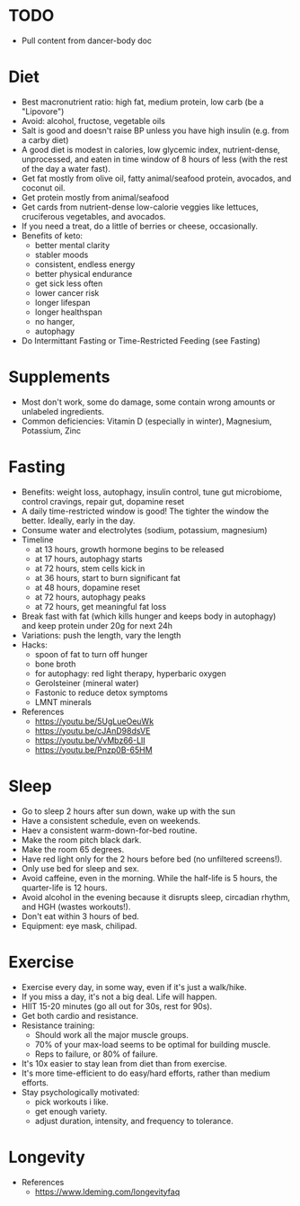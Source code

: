 
# TODO
- Pull content from dancer-body doc


# Diet
- Best macronutrient ratio: high fat, medium protein, low carb (be a "Lipovore")
- Avoid: alcohol, fructose, vegetable oils
- Salt is good and doesn't raise BP unless you have high insulin (e.g. from a carby diet)
- A good diet is modest in calories, low glycemic index, nutrient-dense, unprocessed, and eaten in time window of 8 hours of less (with the rest of the day a water fast).
- Get fat mostly from olive oil, fatty animal/seafood protein, avocados, and coconut oil.
- Get protein mostly from animal/seafood
- Get cards from nutrient-dense low-calorie veggies like lettuces, cruciferous vegetables, and avocados.
- If you need a treat, do a little of berries or cheese, occasionally.
- Benefits of keto:
  - better mental clarity
  - stabler moods
  - consistent, endless energy
  - better physical endurance
  - get sick less often
  - lower cancer risk
  - longer lifespan
  - longer healthspan
  - no hanger,
  - autophagy
- Do Intermittant Fasting or Time-Restricted Feeding (see Fasting)


# Supplements
- Most don't work, some do damage, some contain wrong amounts or unlabeled ingredients.
- Common deficiencies: Vitamin D (especially in winter), Magnesium, Potassium, Zinc


# Fasting
- Benefits: weight loss, autophagy, insulin control, tune gut microbiome, control cravings, repair gut, dopamine reset
- A daily time-restricted window is good! The tighter the window the better. Ideally, early in the day.
- Consume water and electrolytes (sodium, potassium, magnesium)
- Timeline
  - at 13 hours, growth hormone begins to be released
  - at 17 hours, autophagy starts
  - at 72 hours, stem cells kick in
  - at 36 hours, start to burn significant fat
  - at 48 hours, dopamine reset
  - at 72 hours, autophagy peaks
  - at 72 hours, get meaningful fat loss
- Break fast with fat (which kills hunger and keeps body in autophagy) and keep protein under 20g for next 24h
- Variations: push the length, vary the length
- Hacks: 
  - spoon of fat to turn off hunger
  - bone broth
  - for autophagy: red light therapy, hyperbaric oxygen
  - Gerolsteiner (mineral water)
  - Fastonic to reduce detox symptoms
  - LMNT minerals
- References
  - https://youtu.be/5UgLueOeuWk
  - https://youtu.be/cJAnD98dsVE
  - https://youtu.be/VvMbz66-LlI
  - https://youtu.be/Pnzp0B-65HM


# Sleep
- Go to sleep 2 hours after sun down, wake up with the sun
- Have a consistent schedule, even on weekends.
- Haev a consistent warm-down-for-bed routine.
- Make the room pitch black dark.
- Make the room 65 degrees.
- Have red light only for the 2 hours before bed (no unfiltered screens!).
- Only use bed for sleep and sex.
- Avoid caffeine, even in the morning. While the half-life is 5 hours, the quarter-life is 12 hours.
- Avoid alcohol in the evening because it disrupts sleep, circadian rhythm, and HGH (wastes workouts!).
- Don't eat within 3 hours of bed.
- Equipment: eye mask, chilipad.


# Exercise
- Exercise every day, in some way, even if it's just a walk/hike.
- If you miss a day, it's not a big deal. Life will happen.
- HIIT 15-20 minutes (go all out for 30s, rest for 90s).
- Get both cardio and resistance.
- Resistance training:
  - Should work all the major muscle groups.
  - 70% of your max-load seems to be optimal for building muscle.
  - Reps to failure, or 80% of failure.
- It's 10x easier to stay lean from diet than from exercise.
- It's more time-efficient to do easy/hard efforts, rather than medium efforts.
- Stay psychologically motivated:
  - pick workouts i like.
  - get enough variety.
  - adjust duration, intensity, and frequency to tolerance.


# Longevity
- References
  - https://www.ldeming.com/longevityfaq


